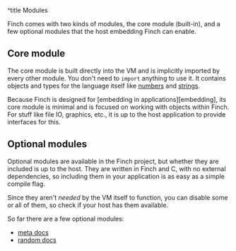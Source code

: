 ^title Modules

Finch comes with two kinds of modules, the core module (built-in),
and a few optional modules that the host embedding Finch can enable.

## Core module

The core module is built directly into the VM and is implicitly
imported by every other module. You don't need to `import` anything to use it.
It contains objects and types for the language itself like [numbers][] and [strings][].

Because Finch is designed for [embedding in applications][embedding], its core
module is minimal and is focused on working with objects within Finch. For
stuff like file IO, graphics, etc., it is up to the host application to provide
interfaces for this.

[numbers]: core/num.html
[strings]: core/string.html

## Optional modules

Optional modules are available in the Finch project, but whether they are included is up to the host.
They are written in Finch and C, with no external dependencies, so including them in
your application is as easy as a simple compile flag.

Since they aren't *needed* by the VM itself to function, you can
disable some or all of them, so check if your host has them available.

So far there are a few optional modules:

* [meta docs](meta)
* [random docs](random)

